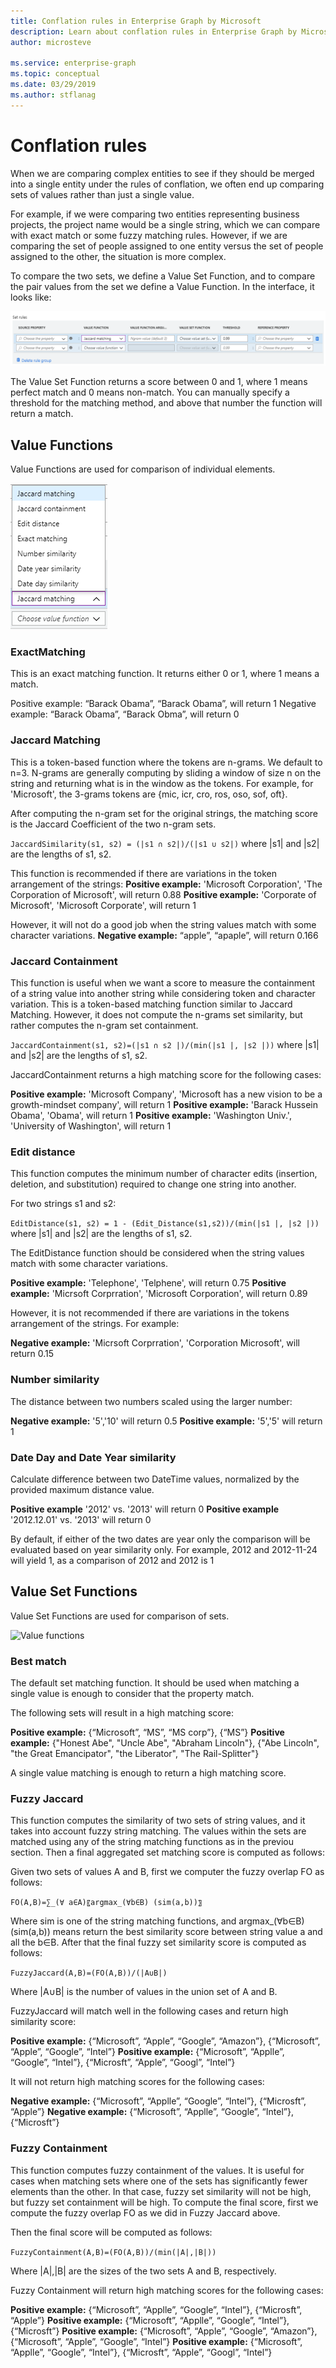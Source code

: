 ```yaml
---
title: Conflation rules in Enterprise Graph by Microsoft
description: Learn about conflation rules in Enterprise Graph by Microsoft
author: microsteve

ms.service: enterprise-graph
ms.topic: conceptual
ms.date: 03/29/2019
ms.author: stflanag
---
```


# Conflation rules

When we are comparing complex entities to see if they should be merged into a single entity under the rules of conflation, we often end up comparing sets of values rather than just a single value. 

For example, if we were comparing two entities representing business projects, the project name would be a single string, which we can compare with exact match or some fuzzy matching rules. However, if we are comparing the set of people assigned to one entity versus the set of people assigned to the other, the situation is more complex. 

To compare the two sets, we define a Value Set Function, and to compare the pair values from the set we define a Value Function. In the interface, it looks like:

![Rules panel](media/conflation-rules/rules-panel.png)

The Value Set Function returns a score between 0 and 1, where 1 means perfect match and 0 means non-match. You can manually specify a threshold for the matching method, and above that number the function will return a match.

## Value Functions

Value Functions are used for comparison of individual elements.

![Value functions](media/conflation-rules/value-function-select.png)

### ExactMatching
This is an exact matching function. It returns either 0 or 1, where 1 means a match. 
 
Positive example: “Barack Obama”, “Barack Obama”, will return 1 
Negative example: “Barack Obama”, “Barack Obma”, will return 0 

### Jaccard Matching
This is a token-based function where the tokens are n-grams. We default to n=3. N-grams are generally computing by sliding a window of size n on the string and returning what is in the window as the tokens. For example, for 'Microsoft', the 3-grams tokens are {mic, icr, cro, ros, oso, sof, oft}. 

After computing the n-gram set for the original strings, the matching score is the Jaccard Coefficient of the two n-gram sets. 

```JaccardSimilarity(s1, s2) = (|s1 ∩ s2|)/(|s1 ∪ s2|)``` where |s1| and |s2| are the lengths of s1, s2. 
 
This function is recommended if there are variations in the token arrangement of the strings: 
**Positive example:** 'Microsoft Corporation', 'The Corporation of Microsoft', will return 0.88 
**Positive example:** 'Corporate of Microsoft', 'Microsoft Corporate', will return 1 
 
However, it will not do a good job when the string values match with some character variations. 
**Negative example:** “apple”, “apaple”, will return 0.166 

### Jaccard Containment
This function is useful when we want a score to measure the containment of a string value into another string while considering token and character variation. This is a token-based matching function similar to Jaccard Matching. However, it does not compute the n-grams set similarity, but rather computes the n-gram set containment.

```JaccardContainment(s1, s2)=(|s1 ∩ s2 |)/(min(|s1 |, |s2 |))``` where |s1| and |s2| are the lengths of s1, s2.

JaccardContainment returns a high matching score for the following cases:

**Positive example:** 'Microsoft Company', 'Microsoft has a new vision to be a growth-mindset company', will return 1
**Positive example:** 'Barack Hussein Obama', 'Obama', will return 1
**Positive example:** 'Washington Univ.', 'University of Washington', will return 1

### Edit distance
This function computes the minimum number of character edits (insertion, deletion, and substitution) required to change one string into another.

For two strings s1 and s2:

```EditDistance(s1, s2) = 1 - (Edit_Distance(s1,s2))/(min(|s1 |, |s2 |))``` where |s1| and |s2| are the lengths of s1, s2.

The EditDistance function should be considered when the string values match with some character variations.

**Positive example:** 'Telephone', 'Telphene', will return 0.75
**Positive example:** 'Micrsoft Corprration', 'Microsoft Corporation', will return 0.89

However, it is not recommended if there are variations in the tokens arrangement of the strings. For example: 

**Negative example:** 'Micrsoft Corprration', 'Corporation Microsoft', will return 0.15

### Number similarity
The distance between two numbers scaled using the larger number:

**Negative example:** '5','10' will return 0.5
**Positive example:** '5','5' will return 1

### Date Day and Date Year similarity

Calculate difference between two DateTime values, normalized by the provided maximum distance value.

**Positive example** '2012' vs. '2013' will return 0
**Positive example** '2012.12.01' vs. '2013' will return 0 

By default, if either of the two dates are year only the comparison will be evaluated based on year similarity only. For example, 2012 and 2012-11-24 will yield 1, as a comparison of 2012 and 2012 is 1


## Value Set Functions

Value Set Functions are used for comparison of sets.

![Value functions](media/conflation-rules/value-set-function-select.png)

### Best match

The default set matching function. It should be used when matching a single value is enough to consider that the property match.

The following sets will result in a high matching score:

**Positive example:** {“Microsoft”, “MS”, “MS corp”}, {“MS”}
**Positive example:** {"Honest Abe", "Uncle Abe", "Abraham Lincoln"}, {"Abe Lincoln", "the Great Emancipator", "the Liberator", "The Rail-Splitter"}

A single value matching is enough to return a high matching score.

### Fuzzy Jaccard
This function computes the similarity of two sets of string values, and it takes into account fuzzy string matching. The values within the sets are matched using any of the string matching functions as in the previou section. Then a final aggregated set matching score is computed as follows:

Given two sets of values A and B, first we computer the fuzzy overlap FO as follows:

```FO(A,B)=∑_(∀ a∈A)〖argmax_(∀b∈B) (sim(a,b))〗```

Where sim is one of the string matching functions, and argmax_(∀b∈B) (sim(a,b)) means return the best similarity score between string value a and all the b∈B. After that the final fuzzy set similarity score is computed as follows:

```FuzzyJaccard(A,B)=(FO(A,B))/(|A∪B|)```

Where |A∪B| is the number of values in the union set of A and B.

FuzzyJaccard will match well in the following cases and return high similarity score:

**Positive example:** {“Microsoft”, “Apple”, “Google”, “Amazon”}, {“Microsoft”, “Apple”, “Google”, “Intel”}
**Positive example:** {“Microsoft”, “Applle”, “Google”, “Intel”}, {“Microsft”, “Apple”, “Googl”, “Intel”}

It will not return high matching scores for the following cases:

**Negative example:** {“Microsoft”, “Applle”, “Google”, “Intel”}, {“Microsft”, “Apple”}
**Negative example:** {“Microsoft”, “Applle”, “Google”, “Intel”}, {“Microsft”}


### Fuzzy Containment
This function computes fuzzy containment of the values. It is useful for cases when matching sets where one of the sets has significantly fewer elements than the other. In that case, fuzzy set similarity will not be high, but fuzzy set containment will be high. To compute the final score, first we compute the fuzzy overlap FO as we did in Fuzzy Jaccard above.

Then the final score will be computed as follows:

```FuzzyContainment(A,B)=(FO(A,B))/(min⁡(|A|,|B|))```

Where |A|,|B| are the sizes of the two sets A and B, respectively.

Fuzzy Containment will return high matching scores for the following cases:

**Positive example:** {“Microsoft”, “Applle”, “Google”, “Intel”}, {“Microsft”, “Apple”}
**Positive example:** {“Microsoft”, “Applle”, “Google”, “Intel”}, {“Microsft”}
**Positive example:** {“Microsoft”, “Apple”, “Google”, “Amazon”}, {“Microsoft”, “Apple”, “Google”, “Intel”}
**Positive example:** {“Microsoft”, “Applle”, “Google”, “Intel”}, {“Microsft”, “Apple”, “Googl”, “Intel”}
